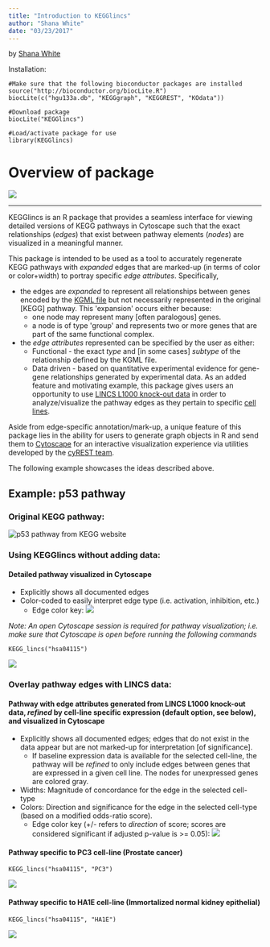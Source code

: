 ```yaml
---
title: "Introduction to KEGGlincs"
author: "Shana White"
date: "03/23/2017"
---
```


by [Shana White](https://github.com/shanawhite-UC)

Installation:

```{r}
#Make sure that the following bioconductor packages are installed
source("http://bioconductor.org/biocLite.R")
biocLite(c("hgu133a.db", "KEGGgraph", "KEGGREST", "KOdata"))

#Download package
biocLite("KEGGlincs")

#Load/activate package for use
library(KEGGlincs)
```

# Overview of package

![](https://github.com/uc-bd2k/KEGGlincs/blob/master/vignettes/image_files/KEGGlincs_overview.jpeg)

----
KEGGlincs is an R package that provides a seamless interface for viewing detailed versions of KEGG pathways in Cytoscape such that the exact relationships (*edges*) that exist between pathway elements (*nodes*) are visualized in a meaningful manner.  

This package is intended to be used as a tool to accurately regenerate KEGG pathways with *expanded* edges that are marked-up (in terms of color or color+width) to portray specific *edge attributes*.  Specifically, 
- the edges are *expanded* to represent all relationships between genes encoded by the [KGML file](http://www.kegg.jp/kegg/xml/) but not necessarily represented in the original [KEGG] pathway.  This 'expansion' occurs either because:
  - one node may represent many [often paralogous] genes.
  - a node is of type 'group' and represents two or more genes that are part of the same functional complex.
- the *edge attributes* represented can be specified by the user as either:
  - Functional - the exact *type* and [in some cases] *subtype* of the relationship defined by the KGML file.
  - Data driven - based on quantitative experimental evidence for gene-gene relationships generated by experimental data.  As an added feature and motivating example, this package gives users an opportunity to use [LINCS L1000 knock-out data](http://www.lincscloud.org/l1000/) in order to analyze/visualize the pathway edges as they pertain to specific [cell lines](http://www.lincscloud.org/cell_types/). 

Aside from edge-specific annotation/mark-up, a unique feature of this package lies in the ability for users to generate graph objects in R and send them to [Cytoscape](http://www.cytoscape.org/) for an interactive visualization experience via utilities developed by the [cyREST team](https://github.com/idekerlab/cy-rest-R).

The following example showcases the ideas described above.

## Example: p53 pathway

### Original KEGG pathway:
![p53 pathway from KEGG website](http://www.genome.jp/kegg/pathway/hsa/hsa04115.png)

### Using KEGGlincs without adding data: 
#### Detailed pathway visualized in Cytoscape 
 - Explicitly shows all documented edges
 - Color-coded to easily interpret edge type (i.e. activation, inhibition, etc.)
   - Edge color key: <a><img src="https://cdn.rawgit.com/uc-bd2k/KEGGlincs/master/vignettes/image_files/color_1.svg"/></a>

*Note: An open Cytoscape session is required for pathway visualization; i.e. make sure that Cytoscape is open before running the following commands*
```{r}
KEGG_lincs("hsa04115")
```
![](https://github.com/uc-bd2k/KEGGlincs/blob/master/vignettes/image_files/p53_default.jpeg)



### Overlay pathway edges with LINCS data: 
#### Pathway with edge attributes generated from LINCS L1000 knock-out data, *refined* by cell-line specific expression (default option, see below), and visualized in Cytoscape 
 - Explicitly shows all documented edges; edges that do not exist in the data appear but are not marked-up for interpretation [of significance].
   - If baseline expression data is available for the selected cell-line, the pathway will be *refined* to only include edges between genes that are expressed in a given cell line.  The nodes for unexpressed genes are colored gray.  
 - Widths: Magnitude of concordance for the edge in the selected cell-type
 - Colors: Direction and significance for the edge in the selected cell-type (based on a modified odds-ratio score).  
   - Edge color key (+/- refers to *direction* of score; scores are considered significant if adjusted p-value is >= 0.05):
<a><img src="https://cdn.rawgit.com/uc-bd2k/KEGGlincs/master/vignettes/image_files/color_2.svg"/></a>
 

#### Pathway specific to PC3 cell-line (Prostate cancer)
```{r}
KEGG_lincs("hsa04115", "PC3")
```
![](https://github.com/uc-bd2k/KEGGlincs/blob/master/vignettes/image_files/p53_PC3.jpeg)

#### Pathway specific to HA1E cell-line (Immortalized normal kidney epithelial)
```{r}
KEGG_lincs("hsa04115", "HA1E")
```
![](https://github.com/uc-bd2k/KEGGlincs/blob/master/vignettes/image_files/p53_HA1E.jpeg)